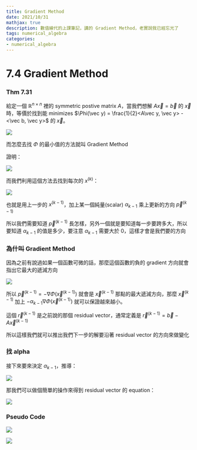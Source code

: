 ```yaml
---
title: Gradient Method
date: 2021/10/31
mathjax: true
description: 數值線代的上課筆記，講的 Gradient Method，老實說我已經忘光了
tags: numerical_algebra
categories:
- numerical_algebra
---
```


# 7.4 Gradient Method

### Thm 7.31

給定一個 $\mathbb{R}^{n\times n}$ 裡的 symmetric postive matrix $A$，當我們想解 $A\vec x = \vec b$ 的 $\vec x$ 時，等價於找到能 minimizes $\Phi(\vec y) = \frac{1}{2}<A\vec y, \vec y> - <\vec b, \vec y>$ 的 $\vec x$。

![](https://i.imgur.com/LOtZmeO.png)

而怎麼去找 $\Phi$ 的最小值的方法就叫 Gradient Method

證明：

![](https://i.imgur.com/fv2zm9E.jpg)

而我們利用這個方法去找到每次的 $x^{(k)}$：

![](https://i.imgur.com/ArIx2fZ.jpg)


也就是用上一步的 $x^{(k-1)}$，加上某一個純量(scalar) $\alpha_{k-1}$ 乘上更新的方向 $\vec p^{(k-1)}$

所以我們需要知道 $\vec p^{(k-1)}$ 長怎樣，另外一個就是要知道每一步要跨多大，所以要知道 $\alpha_{k-1}$ 的值是多少，要注意 $\alpha_{k-1}$ 需要大於 0，這樣才會是我們要的方向



### 為什叫 Gradient Method

因為之前有說過如果一個函數可微的話，那麼這個函數的負的 gradient 方向就會指出它最大的遞減方向

![](https://i.imgur.com/MRoyptk.png)

所以 $\vec p^{(k-1)} = -\nabla\Phi(\vec x^{(k-1)})$ 就會是 $\vec x^{(k-1)}$ 那點的最大遞減方向，那麼 $\vec x^{(k-1)}$ 加上 $-\alpha_{k-1}\nabla\Phi(\vec x^{(k-1)})$ 就可以保證越來越小。

這個 $\vec r^{(k-1)}$ 是之前說的那個 residual vector，通常定義是 $\vec r^{(k-1)} = \vec b - A\vec x^{(k-1)}$

所以這樣我們就可以推出我們下一步的解要沿著 residual vector 的方向來做變化

### 找 alpha

接下來要來決定 $\alpha_{k-1}$，推導：

![](https://i.imgur.com/4pWvkzw.jpg)

那我們可以做個簡單的操作來得到 residual vector 的 equation：

![](https://i.imgur.com/kidFBQX.png)

### Pseudo Code

![](https://i.imgur.com/VNSDzVh.png)

![](https://i.imgur.com/zu4TmmL.jpg)